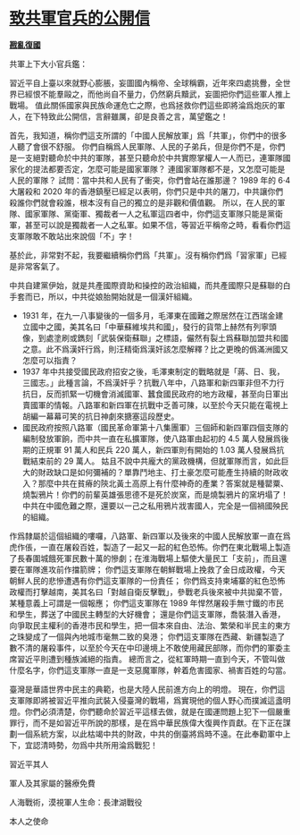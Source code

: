 # [致共軍官兵的公開信](https://github.com/rebuild-roc/main/decl/to-PLA.md)

[**戡亂復國**](mailto:rebuild-roc@ctemplar.com)

共軍上下大小官兵鑑：

習近平自上臺以來就野心膨脹，妄圖國內稱帝、全球稱霸，近年來四處挑釁，全世界已經恨不能羣毆之，而他尚自不量力，仍然窮兵黷武，妄圖把你們這些軍人推上戰場。
值此關係國家與民族命運危亡之際，也爲拯救你們這些即將淪爲炮灰的軍人，在下特致此公開信，言辭雖厲，卻是良善之言，萬望鑑之！

首先，我知道，稱你們這支所謂的「中國人民解放軍」爲「共軍」，你們中的很多人聽了會很不舒服。
你們自稱爲人民軍隊、人民的子弟兵，但是你們不是，你們是一支絕對聽命於中共的軍隊，甚至只聽命於中共實際掌權人一人而已，連軍隊國家化的提法都要否定，怎麼可能是國家軍隊？
連國家軍隊都不是，又怎麼可能是人民的軍隊？
試問：當中共和人民有了衝突，你們會站在誰那邊？ 1989 年的 6·4 大屠殺和
2020 年的香港鎮壓已經足以表明，你們只是中共的屠刀，中共讓你們殺誰你們就會殺誰，根本沒有自己的獨立的是非觀和價值觀。
所以，在人民的軍隊、國家軍隊、黨衛軍、獨裁者一人之私軍這四者中，你們這支軍隊只能是黨衛軍，甚至可以說是獨裁者一人之私軍。如果不信，等習近平稱帝之時，看看你們這支軍隊敢不敢站出來說個「不」字！

基於此，非常對不起，我要繼續稱你們爲「共軍」。沒有稱你們爲「習家軍」已經是非常客氣了。

中共自建黨伊始，就是共產國際資助和操控的政治組織，而共產國際只是蘇聯的白手套而已，所以，中共從娘胎開始就是一個漢奸組織。
  * 1931 年，在九一八事變後的一個多月，毛澤東在國難之際居然在江西瑞金建立國中之國，美其名曰「中華蘇維埃共和國」，發行的貨幣上赫然有列寧頭像，到處塗刷或鐫刻「武裝保衛蘇聯」之標語，儼然有裂土爲蘇聯加盟共和國之意。此不爲漢奸行爲，則汪精衛爲漢奸該怎麼解釋？比之更晚的僞滿洲國又怎麼可以指責？
  * 1937 年中共接受國民政府招安之後，毛澤東制定的戰略就是「蔣、日、我，三國志。」此種言論，不爲漢奸乎？抗戰八年中，八路軍和新四軍非但不力行抗日，反而抓緊一切機會消滅國軍、蠶食國民政府的地方政權，甚至向日軍出賣國軍的情報。八路軍和新四軍在抗戰中乏善可陳，以至於今天只能在電視上胡編一幕幕可笑的抗日神劇來搪塞這段歷史。
  * 國民政府按照八路軍（國民革命軍第十八集團軍）三個師和新四軍四個支隊的編制發放軍餉，而中共一直在私擴軍隊，使八路軍由起初的 4.5 萬人發展爲後期的正規軍
91 萬人和民兵 220 萬人，新四軍則有開始的 1.03 萬人發展爲抗戰結束前的 29 萬人。
姑且不說中共龐大的黨政機構，但就軍隊而言，如此巨大的財政缺口是如何彌補的？單靠鬥地主、打土豪怎麼可能產生持續的財政收入？那麼中共在貧瘠的陝北黃土高原上有什麼神奇的產業？答案就是種罌粟、燒製鴉片！你們的前輩英雄張思德不是死於炭窯，而是燒製鴉片的窯坍塌了！中共在中國危難之際，還要以一己之私用鴉片戕害國人，完全是一個禍國殃民的組織。

作爲隸屬於這個組織的嘍囉，八路軍、新四軍以及後來的中國人民解放軍一直在爲虎作倀，一直在屠殺百姓，製造了一起又一起的紅色恐怖。你們在東北戰場上製造了長春圍城餓死軍民數十萬的慘劇；在淮海戰場上驅使大量民工「支前」，而且還要在軍隊進攻前作擋箭牌；
你們這支軍隊在朝鮮戰場上挽救了金日成政權，今天朝鮮人民的悲慘遭遇有你們這支軍隊的一份責任；
你們爲支持柬埔寨的紅色恐怖政權而打擊越南，美其名曰「對越自衛反擊戰」，參戰老兵後來被中共拋棄不管，某種意義上可謂是一個報應；
你們這支軍隊在 1989 年悍然屠殺手無寸鐵的市民和學生，葬送了中國民主轉型的大好機會；
還是你們這支軍隊，喬裝潛入香港，向爭取民主權利的香港市民和學生，把一個本來自由、法治、繁榮和半民主的東方之珠變成了一個與內地城市毫無二致的臭港；
你們這支軍隊在西藏、新疆製造了數不清的屠殺事件，以至於今天在中印邊境上不敢使用藏民部隊，而你們的軍委主席習近平則遭到種族滅絕的指責。
總而言之，從紅軍時期一直到今天，不管叫做什麼名字，你們這支軍隊一直是一支惡魔軍隊，幹着危害國家、禍害百姓的勾當。

臺灣是華語世界中民主的典範，也是大陸人民前進方向上的明燈。
現在，你們這支軍隊即將被習近平推向武裝入侵臺灣的戰場，爲實現他的個人野心而撲滅這盞明燈。你們必須清楚，你們聽命於習近平這樣去做，就是在國運問題上犯下一個嚴重罪行，而不是如習近平所說的那樣，是在爲中華民族偉大復興作貢獻。在下正在謀劃一個系統方案，以此枯竭中共的財政，中共的倒臺將爲時不遠。在此奉勸軍中上下，宜認清時勢，勿爲中共所用淪爲戰犯！

習近平其人

軍人及其家屬的醫療免費

人海戰術，漠視軍人生命：長津湖戰役

本人之使命
